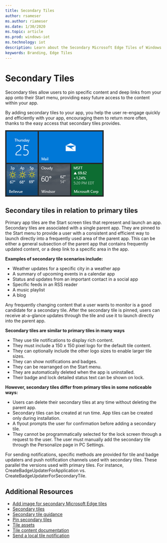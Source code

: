 ```yaml
---
title: Secondary Tiles
author: rsameser
ms.author: riameser
ms.date: 1/30/2020
ms.topic: article
ms.prod: windows-iot
ms.technology: iot
description: Learn about the Secondary Microsoft Edge Tiles of Windows 10 IoT Enterprise.
keywords: Branding, Edge Tiles
---
```


# Secondary Tiles
Secondary tiles allow users to pin specific content and deep links from your app onto their Start menu, providing easy future access to the content within your app.

By adding secondary tiles to your app, you help the user re-engage quickly and efficiently with your app, encouraging them to return more often, thanks to the easy access that secondary tiles provides.

![Screenshot of secondary tiles](media/secondarytiles.png)

## Secondary tiles in relation to primary tiles
Primary app tiles are the Start screen tiles that represent and launch an app. Secondary tiles are associated with a single parent app. They are pinned to the Start menu to provide a user with a consistent and efficient way to launch directly into a frequently used area of the parent app. This can be either a general subsection of the parent app that contains frequently updated content, or a deep link to a specific area in the app.

**Examples of secondary tile scenarios include:**

* Weather updates for a specific city in a weather app
* A summary of upcoming events in a calendar app
* Status and updates from an important contact in a social app
* Specific feeds in an RSS reader
* A music playlist
* A blog

Any frequently changing content that a user wants to monitor is a good candidate for a secondary tile. After the secondary tile is pinned, users can receive at-a-glance updates through the tile and use it to launch directly into the parent app.

**Secondary tiles are similar to primary tiles in many ways**

* They use tile notifications to display rich content.
* They must include a 150 x 150 pixel logo for the default tile content.
* They can optionally include the other logo sizes to enable larger tile sizes.
* They can show notifications and badges.
* They can be rearranged on the Start menu.
* They are automatically deleted when the app is uninstalled.
* Their badge and lock detailed status text can be shown on lock.

**However, secondary tiles differ from primary tiles in some noticeable ways:**

* Users can delete their secondary tiles at any time without deleting the parent app.
* Secondary tiles can be created at run time. App tiles can be created only during installation.
* A flyout prompts the user for confirmation before adding a secondary tile.
* They cannot be programmatically selected for the lock screen through a request to the user. The user must manually add the secondary tile through the Personalize page in PC Settings.

For sending notifications, specific methods are provided for tile and badge updaters and push notification channels used with secondary tiles. These parallel the versions used with primary tiles. For instance, CreateBadgeUpdaterForApplication vs. CreateBadgeUpdaterForSecondaryTile.


## Additional Resources
* [Add image for secondary Microsoft Edge tiles](https://docs.microsoft.com/windows/configuration/start-secondary-tiles)
* [Secondary tiles](https://docs.microsoft.com/windows/uwp/design/shell/tiles-and-notifications/secondary-tiles)
* [Secondary tile guidance](https://docs.microsoft.com/windows/uwp/design/shell/tiles-and-notifications/secondary-tiles-guidance)
* [Pin secondary tiles](https://docs.microsoft.com/windows/uwp/design/shell/tiles-and-notifications/secondary-tiles-pinning)
* [Tile assets](https://docs.microsoft.com/windows/uwp/design/style/app-icons-and-logos)
* [Tile content documentation](https://docs.microsoft.com/windows/uwp/design/shell/tiles-and-notifications/create-adaptive-tiles)
* [Send a local tile notification](https://docs.microsoft.com/windows/uwp/design/shell/tiles-and-notifications/sending-a-local-tile-notification)
